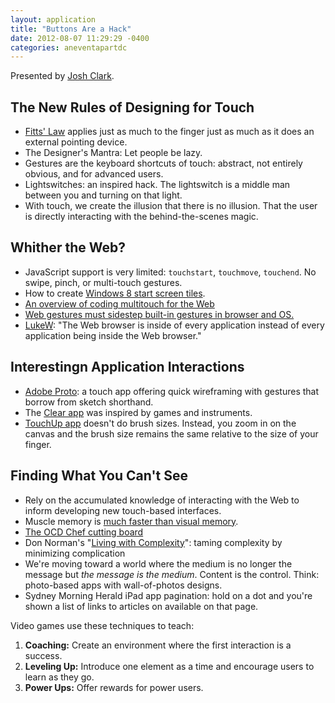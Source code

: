 ```yaml
---
layout: application
title: "Buttons Are a Hack"
date: 2012-08-07 11:29:29 -0400
categories: aneventapartdc
---
```


Presented by [Josh Clark](http://globalmoxie.com).

## The New Rules of Designing for Touch ##

- [Fitts' Law](http://en.wikipedia.org/wiki/Fitts's_law) applies just as much to the finger just as much as it does an external pointing device.
- The Designer's Mantra: Let people be lazy.
- Gestures are the keyboard shortcuts of touch: abstract, not entirely obvious, and for advanced users.
- Lightswitches: an inspired hack. The lightswitch is a middle man between you and turning on that light.
- With touch, we create the illusion that there is no illusion. That the user is directly interacting with the behind-the-scenes magic.

## Whither the Web? ##

- JavaScript support is very limited: `touchstart`, `touchmove`, `touchend`. No swipe, pinch, or multi-touch gestures.
- How to create [Windows 8 start screen tiles](http://blogs.msdn.com/b/windowsappdev/archive/2012/04/16/creating-a-great-tile-experience-part-1.aspx).
- [An overview of coding multitouch for the Web](https://twitter.com/globalmoxie/status/232865943020249089)
- [Web gestures must sidestep built-in gestures in browser and OS.](https://twitter.com/globalmoxie/status/232866222289596416)
- [LukeW](http://www.lukew.com/ff/entry.asp?1441): "The Web browser is inside of every application instead of every application being inside the Web browser."

## Interestingn Application Interactions ##

- [Adobe Proto](http://www.adobe.com/products/proto.html): a touch app offering quick wireframing with gestures that borrow from sketch shorthand.
- The [Clear app](http://www.realmacsoftware.com/clear/) was inspired by games and instruments.
- [TouchUp app](http://www.roguesheep.com/touchup.html) doesn't do brush sizes. Instead, you zoom in on the canvas and the brush size remains the same relative to the size of your finger.

## Finding What You Can't See ##

- Rely on the accumulated knowledge of interacting with the Web to inform developing new touch-based interfaces.
- Muscle memory is [much faster than visual memory](https://twitter.com/globalmoxie/status/232869723858153472).
- [The OCD Chef cutting board](http://www.thinkgeek.com/product/e7a8/)
- Don Norman's "[Living with Complexity](http://www.amazon.com/Living-Complexity-Donald-Norman/dp/0262014866/)": taming complexity by minimizing complication
- We're moving toward a world where the medium is no longer the message but _the message is the medium_. Content is the control. Think: photo-based apps with wall-of-photos designs.
- Sydney Morning Herald iPad app pagination: hold on a dot and you're shown a list of links to articles on available on that page.

Video games use these techniques to teach:

1. **Coaching:** Create an environment where the first interaction is a success.
2. **Leveling Up:** Introduce one element as a time and encourage users to learn as they go.
3. **Power Ups:** Offer rewards for power users.